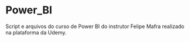 # Power_BI
 Script e arquivos do curso de Power BI do instrutor Felipe Mafra realizado na plataforma da Udemy.
